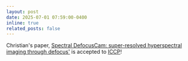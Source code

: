 ```yaml
---
layout: post
date: 2025-07-01 07:59:00-0400
inline: true
related_posts: false
---
```


Christian's paper, <a href='https://doi.org/10.1109/ICCP64821.2025.11143845'>Spectral DefocusCam: super-resolved hyperspectral imaging through defocus'</a> is accepted to <a href='https://iccp2025.iccp-conference.org/#program'>ICCP</a>!
